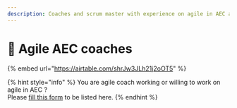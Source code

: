 ```yaml
---
description: Coaches and scrum master with experience on agile in AEC and willing to work
---
```


# 💪 Agile AEC coaches



{% embed url="https://airtable.com/shrJw3JLh21j2oOT5" %}



{% hint style="info" %}
You are agile coach working or willing to work on agile in AEC ?   
Please [fill this form](https://airtable.com/shrbhMGRK4zRIAQ7Y) to be listed here.
{% endhint %}

